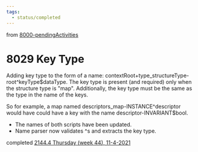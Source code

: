 ```yaml
---
tags:
  - status/completed
---
```

from [8000-pendingActivities](8000-pendingActivities.md)
# 8029 Key Type
Adding key type to the form of a name: contextRoot+type_structureType-root^keyType$dataType. The key type is present (and required) only when the structure type is "map". Additionally, the key type must be the same as the  type in the name of the keys.

So for example, a map named descriptors_map-INSTANCE^descriptor would have could have a key with the name descriptor-INVARIANT$bool.

- The names of both scripts have been updated.
- Name parser now validates ^s and extracts the key type.

completed [2144.4 Thursday (week 44), 11-4-2021](2144.4%20Thursday%20(week%2044),%2011-4-2021.md)